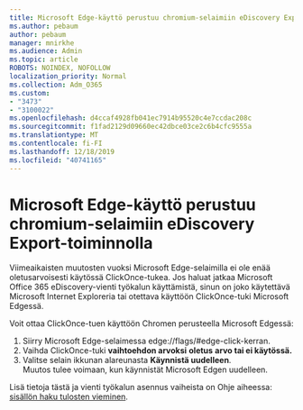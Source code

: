 ```yaml
---
title: Microsoft Edge-käyttö perustuu chromium-selaimiin eDiscovery Export-toiminnolla
ms.author: pebaum
author: pebaum
manager: mnirkhe
ms.audience: Admin
ms.topic: article
ROBOTS: NOINDEX, NOFOLLOW
localization_priority: Normal
ms.collection: Adm_O365
ms.custom:
- "3473"
- "3100022"
ms.openlocfilehash: d4ccaf4928fb041ec7914b95520c4e7ccdac208c
ms.sourcegitcommit: f1fad2129d09660ec42dbce03ce2c6b4cfc9555a
ms.translationtype: MT
ms.contentlocale: fi-FI
ms.lasthandoff: 12/18/2019
ms.locfileid: "40741165"
---
```

# <a name="using-microsoft-edge-based-on-chromium-browsers-for-ediscovery-export"></a>Microsoft Edge-käyttö perustuu chromium-selaimiin eDiscovery Export-toiminnolla

Viimeaikaisten muutosten vuoksi Microsoft Edge-selaimilla ei ole enää oletusarvoisesti käytössä ClickOnce-tukea. Jos haluat jatkaa Microsoft Office 365 eDiscovery-vienti työkalun käyttämistä, sinun on joko käytettävä Microsoft Internet Exploreria tai otettava käyttöön ClickOnce-tuki Microsoft Edgessä. 

Voit ottaa ClickOnce-tuen käyttöön Chromen perusteella Microsoft Edgessä: 
1. Siirry Microsoft Edge-selaimessa edge://flags/#edge-click-kerran.
2. Vaihda ClickOnce-tuki **vaihtoehdon arvoksi** **oletus** **arvo tai ei käytössä.** 
3. Valitse selain ikkunan alareunasta **Käynnistä uudelleen**. <br>
 Muutos tulee voimaan, kun käynnistät Microsoft Edgen uudelleen. 

Lisä tietoja tästä ja vienti työkalun asennus vaiheista on Ohje aiheessa: [sisällön haku tulosten vieminen](https://docs.microsoft.com/microsoft-365/compliance/export-search-results).